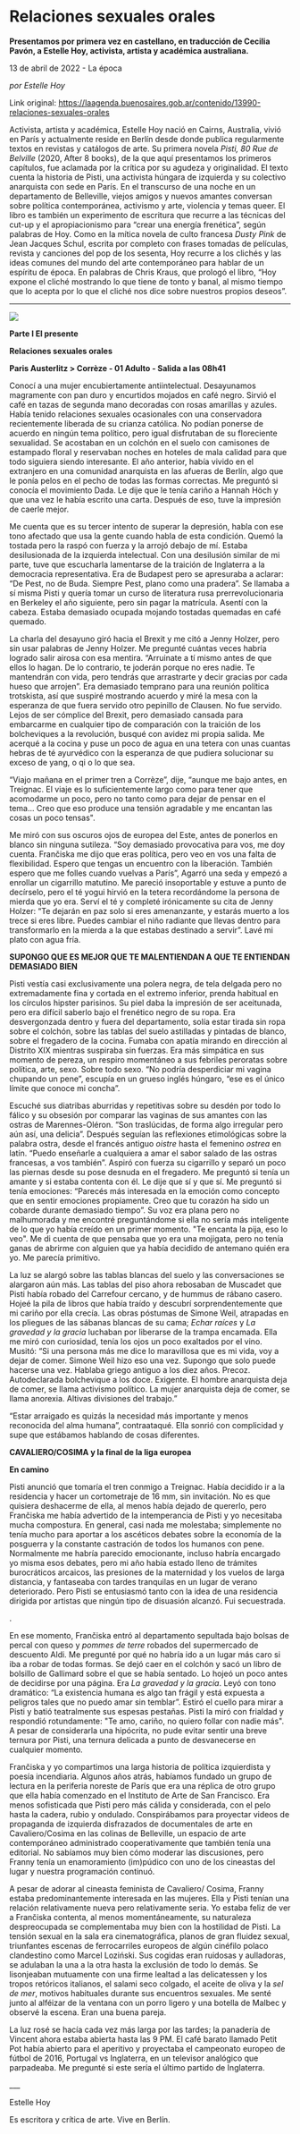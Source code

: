 # Relaciones sexuales orales

**Presentamos por primera vez en castellano, en traducción de Cecilia Pavón, a Estelle Hoy, activista, artista y académica australiana.**

13 de abril de 2022 - La época

_por Estelle Hoy_

Link original: https://laagenda.buenosaires.gob.ar/contenido/13990-relaciones-sexuales-orales



Activista, artista y académica, Estelle Hoy nació en Cairns, Australia, vivió en París y actualmente reside en Berlín desde donde publica regularmente textos en revistas y catálogos de arte. Su primera novela *Pisti, 80 Rue de Belville* (2020, After 8 books), de la que aquí presentamos los primeros capítulos, fue aclamada por la crítica por su agudeza y originalidad. El texto cuenta la historia de Pisti, una activista húngara de izquierda y su colectivo anarquista con sede en París. En el transcurso de una noche en un departamento de Belleville, viejos amigos y nuevos amantes conversan sobre política contemporánea, activismo y arte, violencia y temas queer. El libro es también un experimento de escritura que recurre a las técnicas del cut-up y el apropiacionismo para “crear una energía frenética”, según palabras de Hoy. Como en la mítica novela de culto francesa *Dusty Pink* de Jean Jacques Schul, escrita por completo con frases tomadas de películas, revista y canciones del pop de los sesenta, Hoy recurre a los clichés y las ideas comunes del mundo del arte contemporáneo para hablar de un espíritu de época. En palabras de Chris Kraus, que prologó el libro, “Hoy expone el cliché mostrando lo que tiene de tonto y banal, al mismo tiempo que lo acepta por lo que el cliché nos dice sobre nuestros propios deseos”.




---




![](https://cdn.feater.me/files/images/203457/7ddf7094-f06b-4c1c-9979-f8468d6f1b0e.jpg)




**Parte I El presente**




**Relaciones sexuales orales**




**Paris Austerlitz > Corrèze - 01 Adulto - Salida a las 08h41**




Conocí a una mujer encubiertamente antiintelectual. Desayunamos magramente con pan duro y encurtidos mojados en café negro. Sirvió el café en tazas de segunda mano decoradas con rosas amarillas y azules. Había tenido relaciones sexuales ocasionales con una conservadora recientemente liberada de su crianza católica. No podían ponerse de acuerdo en ningún tema político, pero igual disfrutaban de su floreciente sexualidad. Se acostaban en un colchón en el suelo con camisones de estampado floral y reservaban noches en hoteles de mala calidad para que todo siguiera siendo interesante. El año anterior, había vivido en el extranjero en una comunidad anarquista en las afueras de Berlín, algo que le ponía pelos en el pecho de todas las formas correctas. Me preguntó si conocía el movimiento Dada. Le dije que le tenía cariño a Hannah Höch y que una vez le había escrito una carta. Después de eso, tuve la impresión de caerle mejor.




Me cuenta que es su tercer intento de superar la depresión, habla con ese tono afectado que usa la gente cuando habla de esta condición. Quemó la tostada pero la raspó con fuerza y la arrojó debajo de mí. Estaba desilusionada de la izquierda intelectual. Con una desilusión similar de mi parte, tuve que escucharla lamentarse de la traición de Inglaterra a la democracia representativa. Era de Budapest pero se apresuraba a aclarar: “De Pest, no de Buda. Siempre Pest, plano como una pradera”. Se llamaba a sí misma Pisti y quería tomar un curso de literatura rusa prerrevolucionaria en Berkeley el año siguiente, pero sin pagar la matrícula. Asentí con la cabeza. Estaba demasiado ocupada mojando tostadas quemadas en café quemado.




La charla del desayuno giró hacia el Brexit y me citó a Jenny Holzer, pero sin usar palabras de Jenny Holzer. Me pregunté cuántas veces habría logrado salir airosa con esa mentira. “Arruinate a tí mismo antes de que ellos lo hagan. De lo contrario, te joderán porque no eres nadie. Te mantendrán con vida, pero tendrás que arrastrarte y decir gracias por cada hueso que arrojen”. Era demasiado temprano para una reunión política trotskista, así que suspiré mostrando acuerdo y miré la mesa con la esperanza de que fuera servido otro pepinillo de Clausen. No fue servido. Lejos de ser cómplice del Brexit, pero demasiado cansada para embarcarme en cualquier tipo de comparación con la traición de los bolcheviques a la revolución, busqué con avidez mi propia salida. Me acerqué a la cocina y puse un poco de agua en una tetera con unas cuantas hebras de té ayurvédico con la esperanza de que pudiera solucionar su exceso de yang, o qi o lo que sea.




“Viajo mañana en el primer tren a Corrèze”, dije, “aunque me bajo antes, en Treignac. El viaje es lo suficientemente largo como para tener que acomodarme un poco, pero no tanto como para dejar de pensar en el tema... Creo que eso produce una tensión agradable y me encantan las cosas un poco tensas".




Me miró con sus oscuros ojos de europea del Este, antes de ponerlos en blanco sin ninguna sutileza. “Soy demasiado provocativa para vos, me doy cuenta. Frančiska me dijo que eras política, pero veo en vos una falta de flexibilidad. Espero que tengas un encuentro con la liberación. También espero que me folles cuando vuelvas a París”, Agarró una seda y empezó a enrollar un cigarrillo matutino. Me pareció insoportable y estuve a punto de decírselo, pero el té yogui hirvió en la tetera recordándome la persona de mierda que yo era. Serví el té y completé irónicamente su cita de Jenny Holzer: “Te dejarán en paz solo si eres amenanzante, y estarás muerto a los trece si eres libre. Puedes cambiar el niño radiante que llevas dentro para transformarlo en la mierda a la que estabas destinado a servir”. Lavé mi plato con agua fría.




**SUPONGO QUE ES MEJOR QUE TE MALENTIENDAN A QUE TE ENTIENDAN DEMASIADO BIEN**




Pisti vestía casi exclusivamente una polera negra, de tela delgada pero no extremadamente fina y cortada en el extremo inferior, prenda habitual en los círculos hipster parisinos. Su piel daba la impresión de ser aceitunada, pero era difícil saberlo bajo el frenético negro de su ropa. Era desvergonzada dentro y fuera del departamento, solía estar tirada sin ropa sobre el colchón, sobre las tablas del suelo astilladas y pintadas de blanco, sobre el fregadero de la cocina. Fumaba con apatía mirando en dirección al Distrito XIX mientras suspiraba sin fuerzas. Era más simpática en sus momento de pereza, un respiro momentáneo a sus febriles peroratas sobre política, arte, sexo. Sobre todo sexo. “No podría desperdiciar mi vagina chupando un pene”, escupía en un grueso inglés húngaro, “ese es el único límite que conoce mi concha”.




Escuché sus diatribas aburridas y repetitivas sobre su desdén por todo lo fálico y su obsesión por comparar las vaginas de sus amantes con las ostras de Marennes-Oléron. “Son traslúcidas, de forma algo irregular pero aún así, una delicia”. Después seguían las reflexiones etimológicas sobre la palabra ostra, desde el francés antiguo *oistre* hasta el femenino *ostrea* en latín. “Puedo enseñarle a cualquiera a amar el sabor salado de las ostras francesas, a vos también”. Aspiró con fuerza su cigarrillo y separó un poco las piernas desde su pose desnuda en el fregadero. Me preguntó si tenía un amante y si estaba contenta con él. Le dije que sí y que sí. Me preguntó si tenía emociones: “Parecés más interesada en la emoción como concepto que en sentir emociones propiamente. Creo que tu corazón ha sido un cobarde durante demasiado tiempo”. Su voz era plana pero no malhumorada y me encontré preguntándome si ella no sería más inteligente de lo que yo había creído en un primer momento. "Te encanta la pija, eso lo veo". Me di cuenta de que pensaba que yo era una mojigata, pero no tenía ganas de abrirme con alguien que ya había decidido de antemano quién era yo. Me parecía primitivo.




La luz se alargó sobre las tablas blancas del suelo y las conversaciones se alargaron aún más. Las tablas del piso ahora rebosaban de Muscadet que Pisti había robado del Carrefour cercano, y de hummus de rábano casero. Hojeé la pila de libros que había traído y descubrí sorprendentemente que mi cariño por ella crecía. Las obras póstumas de Simone Weil, atrapadas en los pliegues de las sábanas blancas de su cama; *Echar raíces* y *La gravedad y la gracia* luchaban por liberarse de la trampa encamada. Ella me miró con curiosidad, tenía los ojos un poco exaltados por el vino. Musitó: “Si una persona más me dice lo maravillosa que es mi vida, voy a dejar de comer. Simone Weil hizo eso una vez. Supongo que solo puede hacerse una vez. Hablaba griego antiguo a los diez años. Precoz. Autodeclarada bolchevique a los doce. Exigente. El hombre anarquista deja de comer, se llama activismo político. La mujer anarquista deja de comer, se llama anorexia. Altivas divisiones del trabajo.”




“Estar arraigado es quizás la necesidad más importante y menos reconocida del alma humana”, contraataqué. Ella sonrió con complicidad y supe que estábamos hablando de cosas diferentes.




**CAVALIERO/COSIMA y la final de la liga europea**




**En camino**




Pisti anunció que tomaría el tren conmigo a Treignac. Había decidido ir a la residencia y hacer un cortometraje de 16 mm, sin invitación. No es que quisiera deshacerme de ella, al menos había dejado de quererlo, pero Frančiska me había advertido de la intemperancia de Pisti y yo necesitaba mucha compostura. En general, casi nada me molestaba; simplemente no tenía mucho para aportar a los ascéticos debates sobre la economía de la posguerra y la constante castración de todos los humanos con pene. Normalmente me habría parecido emocionante, incluso habría encargado yo misma esos debates, pero mi año había estado lleno de trámites burocráticos arcaicos, las presiones de la maternidad y los vuelos de larga distancia, y fantaseaba con tardes tranquilas en un lugar de verano deteriorado. Pero Pisti se entusiasmó tanto con la idea de una residencia dirigida por artistas que ningún tipo de disuasión alcanzó. Fui secuestrada.




.




En ese momento, Frančiska entró al departamento sepultada bajo bolsas de percal con queso y *pommes de terre* robados del supermercado de descuento Aldi. Me pregunté por qué no habría ido a un lugar más caro si iba a robar de todas formas. Se dejó caer en el colchón y sacó un libro de bolsillo de Gallimard sobre el que se había sentado. Lo hojeó un poco antes de decidirse por una página. Era *La gravedad y la gracia*. Leyó con tono dramático: “La existencia humana es algo tan frágil y está expuesta a peligros tales que no puedo amar sin temblar”. Estiró el cuello para mirar a Pisti y batió teatralmente sus espesas pestañas. Pisti la miró con frialdad y respondió rotundamente: "Te amo, cariño, no quiero follar con nadie más". A pesar de considerarla una hipócrita, no pude evitar sentir una breve ternura por Pisti, una ternura delicada a punto de desvanecerse en cualquier momento.




Frančiska y yo compartimos una larga historia de política izquierdista y poesía incendiaria. Algunos años atrás, habíamos fundado un grupo de lectura en la periferia noreste de París que era una réplica de otro grupo que ella había comenzado en el Instituto de Arte de San Francisco. Era menos sofisticada que Pisti pero más cálida y considerada, con el pelo hasta la cadera, rubio y ondulado. Conspirábamos para proyectar videos de propaganda de izquierda disfrazados de documentales de arte en Cavaliero/Cosima en las colinas de Belleville, un espacio de arte contemporáneo administrado cooperativamente que también tenía una editorial. No sabíamos muy bien cómo moderar las discusiones, pero Franny tenía un enamoramiento (im)púdico con uno de los cineastas del lugar y nuestra programación continuó.




A pesar de adorar al cineasta feminista de Cavaliero/ Cosima, Franny estaba predominantemente interesada en las mujeres. Ella y Pisti tenían una relación relativamente nueva pero relativamente seria. Yo estaba feliz de ver a Frančiska contenta, al menos momentáneamente, su naturaleza despreocupada se complementaba muy bien con la hostilidad de Pisti. La tensión sexual en la sala era cinematográfica, planos de gran fluidez sexual, triunfantes escenas de ferrocarriles europeos de algún cinéfilo polaco clandestino como Marcel Loziński. Sus cogidas eran ruidosas y aulladoras, se adulaban la una a la otra hasta la exclusión de todo lo demás. Se lisonjeaban mutuamente con una firme lealtad a las delicatessen y los tropos retóricos italianos, el salami seco colgado, el aceite de oliva y la *sel de mer*, motivos habituales durante sus encuentros sexuales. Me senté junto al alféizar de la ventana con un porro ligero y una botella de Malbec y observé la escena. Eran una buena pareja.




La luz rosé se hacía cada vez más larga por las tardes; la panadería de Vincent ahora estaba abierta hasta las 9 PM. El café barato llamado Petit Pot había abierto para el aperitivo y proyectaba el campeonato europeo de fútbol de 2016, Portugal vs Inglaterra, en un televisor analógico que parpadeaba. Me pregunté si este sería el último partido de Inglaterra.




\_\_\_




Estelle Hoy




Es escritora y crítica de arte. Vive en Berlín.



